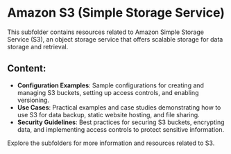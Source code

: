 # Amazon S3 (Simple Storage Service)

This subfolder contains resources related to Amazon Simple Storage Service (S3), an object storage service that offers scalable storage for data storage and retrieval.

## Content:

- **Configuration Examples**: Sample configurations for creating and managing S3 buckets, setting up access controls, and enabling versioning.
- **Use Cases**: Practical examples and case studies demonstrating how to use S3 for data backup, static website hosting, and file sharing.
- **Security Guidelines**: Best practices for securing S3 buckets, encrypting data, and implementing access controls to protect sensitive information.

Explore the subfolders for more information and resources related to S3.
